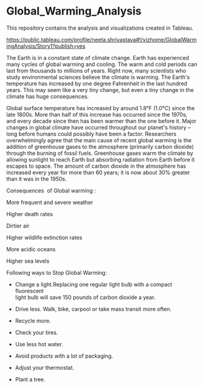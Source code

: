 # Global_Warming_Analysis


This repository contains the analysis and visualizations created in Tableau.


https://public.tableau.com/profile/neeta.shrivastava#!/vizhome/GlobalWarmingAnalysis/Story1?publish=yes

The Earth is in a constant state of climate change. 
Earth has experienced many cycles of global warming and cooling. 
The warm and cold periods can last from thousands to millions of years.
Right now, many scientists who study environmental sciences believe the climate is warming. 
The Earth's temperature has increased by one degree Fahrenheit in the last hundred years. This may seem like a very tiny change, but even a tiny change in the climate has huge consequences.

Global surface temperature has increased by around 1.8°F (1.0°C) since the late 1800s. 
More than half of this increase has occurred since the 1970s, and every decade since then has been warmer than the one before it.
Major changes in global climate have occurred throughout our planet's history – long before humans could possibly have been a factor. 
Researchers overwhelmingly agree that the main cause of recent global warming is the addition of greenhouse gases to the atmosphere (primarily carbon dioxide) through the burning of fossil fuels. 
Greenhouse gases warm the climate by allowing sunlight to reach Earth but absorbing radiation from Earth before it escapes to space. 
The amount of carbon dioxide in the atmosphere has increased every year for more than 60 years; it is now about 30% greater than it was in the 1950s.

Consequences  of Global warming :

More frequent and severe weather

Higher death rates

Dirtier air

Higher wildlife extinction rates

More acidic oceans

Higher sea levels

Following ways to Stop Global Warming:

-  Change a light.Replacing one regular light bulb with a compact fluorescent 	
  light bulb will save 150 pounds of carbon dioxide a year.

-  Drive less. Walk, bike, carpool or take mass transit more often.

-  Recycle more. 

-  Check your tires. 

-  Use less hot water. 

-  Avoid products with a lot of packaging.

-  Adjust your thermostat. 

-  Plant a tree.




